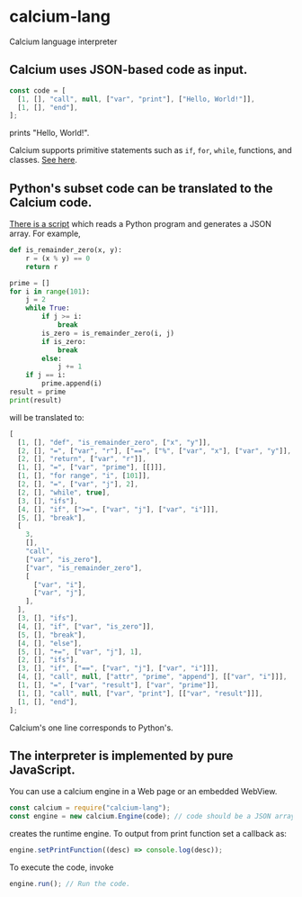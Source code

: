 # calcium-lang

Calcium language interpreter

## Calcium uses JSON-based code as input.

```javascript
const code = [
  [1, [], "call", null, ["var", "print"], ["Hello, World!"]],
  [1, [], "end"],
];
```

prints "Hello, World!".

Calcium supports primitive statements such as `if`, `for`, `while`, functions, and classes. [See here](https://sites.google.com/view/calcium-lang/commands).

## Python's subset code can be translated to the Calcium code.

[There is a script](https://github.com/0xCAF2/python2calcium) which reads a Python program and generates a JSON array. For example,

```python
def is_remainder_zero(x, y):
    r = (x % y) == 0
    return r

prime = []
for i in range(101):
    j = 2
    while True:
        if j >= i:
            break
        is_zero = is_remainder_zero(i, j)
        if is_zero:
            break
        else:
            j += 1
    if j == i:
        prime.append(i)
result = prime
print(result)
```

will be translated to:

```javascript
[
  [1, [], "def", "is_remainder_zero", ["x", "y"]],
  [2, [], "=", ["var", "r"], ["==", ["%", ["var", "x"], ["var", "y"]], 0]],
  [2, [], "return", ["var", "r"]],
  [1, [], "=", ["var", "prime"], [[]]],
  [1, [], "for range", "i", [101]],
  [2, [], "=", ["var", "j"], 2],
  [2, [], "while", true],
  [3, [], "ifs"],
  [4, [], "if", [">=", ["var", "j"], ["var", "i"]]],
  [5, [], "break"],
  [
    3,
    [],
    "call",
    ["var", "is_zero"],
    ["var", "is_remainder_zero"],
    [
      ["var", "i"],
      ["var", "j"],
    ],
  ],
  [3, [], "ifs"],
  [4, [], "if", ["var", "is_zero"]],
  [5, [], "break"],
  [4, [], "else"],
  [5, [], "+=", ["var", "j"], 1],
  [2, [], "ifs"],
  [3, [], "if", ["==", ["var", "j"], ["var", "i"]]],
  [4, [], "call", null, ["attr", "prime", "append"], [["var", "i"]]],
  [1, [], "=", ["var", "result"], ["var", "prime"]],
  [1, [], "call", null, ["var", "print"], [["var", "result"]]],
  [1, [], "end"],
];
```

Calcium's one line corresponds to Python's.

## The interpreter is implemented by pure JavaScript.

You can use a calcium engine in a Web page or an embedded WebView.

```javascript
const calcium = require("calcium-lang");
const engine = new calcium.Engine(code); // code should be a JSON array.
```

creates the runtime engine. To output from print function set a callback as:

```javascript
engine.setPrintFunction((desc) => console.log(desc));
```

To execute the code, invoke

```javascript
engine.run(); // Run the code.
```
